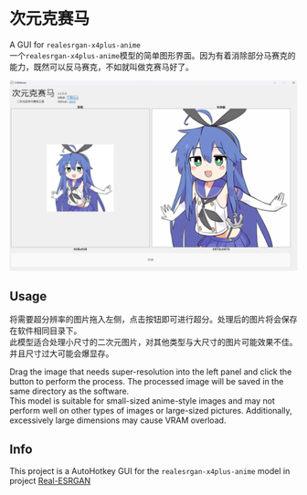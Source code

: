 # 次元克赛马

A GUI for `realesrgan-x4plus-anime`  
一个`realesrgan-x4plus-anime`模型的简单图形界面。因为有着消除部分马赛克的能力，既然可以反马赛克，不如就叫做克赛马好了。

![](showcase.png)

## Usage
将需要超分辨率的图片拖入左侧，点击按钮即可进行超分。处理后的图片将会保存在软件相同目录下。  
此模型适合处理小尺寸的二次元图片，对其他类型与大尺寸的图片可能效果不佳。并且尺寸过大可能会爆显存。

Drag the image that needs super-resolution into the left panel and click the button to perform the process. The processed image will be saved in the same directory as the software.  
This model is suitable for small-sized anime-style images and may not perform well on other types of images or large-sized pictures. Additionally, excessively large dimensions may cause VRAM overload.

## Info
This project is a AutoHotkey GUI for the `realesrgan-x4plus-anime` model in project [Real-ESRGAN](https://github.com/xinntao/Real-ESRGAN/)
